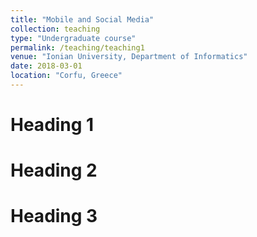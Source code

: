 ```yaml
---
title: "Mobile and Social Media"
collection: teaching
type: "Undergraduate course"
permalink: /teaching/teaching1
venue: "Ionian University, Department of Informatics"
date: 2018-03-01
location: "Corfu, Greece"
---
```

Heading 1
======

Heading 2
======

Heading 3
======
 
